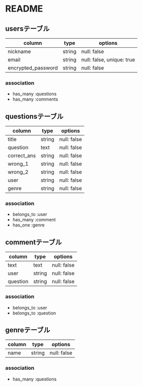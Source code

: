 # README

## usersテーブル

| column | type | options |
| - | - | - |
| nickname | string | null: false |
| email | string | null: false, unique: true |
| encrypted_password | string | null: false |

### association
- has_many :questions
- has_many :comments



## questionsテーブル
| column | type | options |
| - | - | - |
| title | string | null: false |
| question | text | null: false |
| correct_ans | string | null: false |
| wrong_1 | string | null: false |
| wrong_2 | string | null: false |
| user | string | null: false |
| genre | string | null: false |

### association
- belongs_to :user
- has_many :comment
- has_one :genre



## commentテーブル
| column | type | options |
| - | - | - |
| text | text | null: false |
| user | string | null: false |
| question | string | null: false |

### association
- belongs_to :user
- belongs_to :question



## genreテーブル
| column | type | options |
| - | - | - |
| name | string | null: false |

### association
- has_many :questions